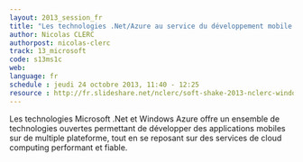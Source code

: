```yaml
---
layout: 2013_session_fr
title: "Les technologies .Net/Azure au service du développement mobile multiplateforme"
author: Nicolas CLERC
authorpost: nicolas-clerc
track: 13_microsoft
code: s13ms1c
web: 
language: fr
schedule : jeudi 24 octobre 2013, 11:40 - 12:25
resource : http://fr.slideshare.net/nclerc/soft-shake-2013-nclerc-windows-azure-mobile-services
---
```


Les technologies Microsoft .Net et Windows Azure offre un ensemble de technologies ouvertes permettant de développer des applications mobiles sur de multiple plateforme, tout en se reposant sur des services de cloud computing performant et fiable.

